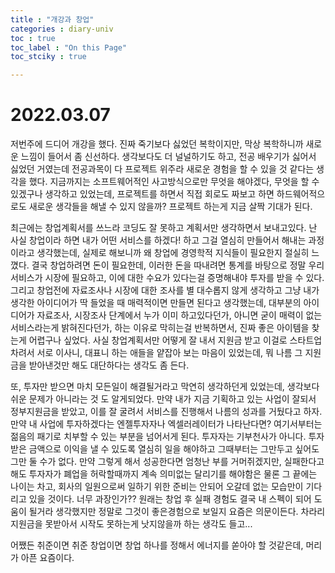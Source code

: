 ```yaml
---
title : "개강과 창업"
categories : diary-univ
toc : true
toc_label : "On this Page"
toc_stciky : true

---
```

# 2022.03.07
 저번주에 드디어 개강을 했다. 진짜 죽기보다 싫었던 복학이지만, 막상 복학하니까 새로운 느낌이 들어서 좀 신선하다. 생각보다도 더 널널하기도 하고, 전공 배우기가 싫어서 싫었던 거였는데 전공과목이 다 프로젝트 위주라 새로운 경험을 할 수 있을 것 같다는 생각을 했다. 지금까지는 소프트웨어적인 사고방식으로만 무엇을 해야겠다, 무엇을 할 수 있겠구나 생각하고 있었는데, 프로젝트를 하면서 직접 회로도 짜보고 하면 하드웨어적으로도 새로운 생각들을 해낼 수 있지 않을까? 프로젝트 하는게 지금 살짝 기대가 된다. 
 
  최근에는 창업계획서를 쓰느라 코딩도 잘 못하고 계획서만 생각하면서 보내고있다. 난 사실 창업이라 하면 내가 어떤 서비스를 하겠다! 하고 그걸 열심히 만들어서 해내는 과정이라고 생각했는데, 실제로 해보니까 왜 창업에 경영학적 지식들이 필요한지 절실히 느꼈다. 결국 창업하려면 돈이 필요한데, 이러한 돈을 따내려면 통계를 바탕으로 정말 우리 서비스가 시장에 필요하고, 이에 대한 수요가 있다는걸 증명해내야 투자를 받을 수 있다. 그리고 창업전에 자료조사나 시장에 대한 조사를 별 대수롭지 않게 생각하고 그냥 내가 생각한 아이디어가 딱 들었을 때 매력적이면 만들면 된다고 생각했는데, 대부분의 아이디어가 자료조사, 시장조사 단계에서 누가 이미 하고있다던가, 아니면 굳이 매력이 없는 서비스라는게 밝혀진다던가, 하는 이유로 막히는걸 반복하면서, 진짜 좋은 아이템을 찾는게 어렵구나 싶었다. 사실 창업계획서만 어떻게 잘 내서 지원금 받고 이걸로 스타트업차려서 서로 이사니, 대표니 하는 애들을 얕잡아 보는 마음이 있었는데, 뭐 나름 그 지원금을 받아낸것만 해도 대단하다는 생각도 좀 든다. 
   
 또, 투자만 받으면 마치 모든일이 해결될거라고 막연히 생각하던게 있었는데, 생각보다 쉬운 문제가 아니라는 것 도 알게되었다. 만약 내가 지금 기획하고 있는 사업이 잘되서 정부지원금을 받았고, 이를 잘 굴려서 서비스를 진행해서 나름의 성과를 거뒀다고 하자. 만약 내 사업에 투자하겠다는 엔젤투자자나 엑셀러레이터가 나타난다면? 여기서부터는 젊음의 패기로 치부할 수 있는 부분을 넘어서게 된다. 투자자는 기부천사가 아니다. 투자 받은 금액으로 이익을 낼 수 있도록 열심히 일을 해야하고 그때부터는 그만두고 싶어도 그만 둘 수가 없다. 만약 그렇게 해서 성공한다면 엄청난 부를 거머쥐겠지만, 실패한다고 해도 투자자가 폐업을 허락할때까지 계속 의미없는 달리기를 해야함은 물론 그 끝에는 나이는 차고, 회사의 일원으로써 일하기 위한 준비는 안되어 오갈데 없는 모습만이 기다리고 있을 것이다. 너무 과장인가?? 원래는 창업 후 실패 경험도 결국 내 스펙이 되어 도움이 될거라 생각했지만 정말로 그것이 좋은경험으로 보일지 요즘은 의문이든다. 차라리 지원금을 못받아서 시작도 못하는게 낫지않을까 하는 생각도 들고...

 어쨌든 취준이면 취준 창업이면 창업 하나를 정해서 에너지를 쏟아야 할 것같은데, 머리가 아픈 요즘이다. 
